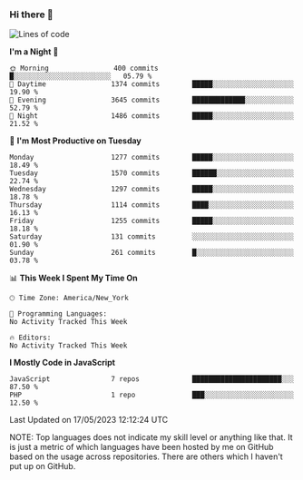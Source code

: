### Hi there 👋

<!--
**LynxJinxxy/LynxJinxxy** is a ✨ _special_ ✨ repository because its `README.md` (this file) appears on your GitHub profile.

Here are some ideas to get you started:

- 🔭 I’m currently working on ...
- 🌱 I’m currently learning ...
- 👯 I’m looking to collaborate on ...
- 🤔 I’m looking for help with ...
- 💬 Ask me about ...
- 📫 How to reach me: ...
- 😄 Pronouns: ...
- ⚡ Fun fact: ...
-->

<!--START_SECTION:waka-->
![Lines of code](https://img.shields.io/badge/From%20Hello%20World%20I%27ve%20Written-15.1%20million%20lines%20of%20code-blue)

**I'm a Night 🦉** 

```text
🌞 Morning                400 commits         █░░░░░░░░░░░░░░░░░░░░░░░░   05.79 % 
🌆 Daytime                1374 commits        █████░░░░░░░░░░░░░░░░░░░░   19.90 % 
🌃 Evening                3645 commits        █████████████░░░░░░░░░░░░   52.79 % 
🌙 Night                  1486 commits        █████░░░░░░░░░░░░░░░░░░░░   21.52 % 
```
📅 **I'm Most Productive on Tuesday** 

```text
Monday                   1277 commits        █████░░░░░░░░░░░░░░░░░░░░   18.49 % 
Tuesday                  1570 commits        ██████░░░░░░░░░░░░░░░░░░░   22.74 % 
Wednesday                1297 commits        █████░░░░░░░░░░░░░░░░░░░░   18.78 % 
Thursday                 1114 commits        ████░░░░░░░░░░░░░░░░░░░░░   16.13 % 
Friday                   1255 commits        █████░░░░░░░░░░░░░░░░░░░░   18.18 % 
Saturday                 131 commits         ░░░░░░░░░░░░░░░░░░░░░░░░░   01.90 % 
Sunday                   261 commits         █░░░░░░░░░░░░░░░░░░░░░░░░   03.78 % 
```


📊 **This Week I Spent My Time On** 

```text
🕑︎ Time Zone: America/New_York

💬 Programming Languages: 
No Activity Tracked This Week

🔥 Editors: 
No Activity Tracked This Week
```

**I Mostly Code in JavaScript** 

```text
JavaScript               7 repos             ██████████████████████░░░   87.50 % 
PHP                      1 repo              ███░░░░░░░░░░░░░░░░░░░░░░   12.50 % 
```




 Last Updated on 17/05/2023 12:12:24 UTC
<!--END_SECTION:waka-->
NOTE: Top languages does not indicate my skill level or anything like that. It is just a metric of which languages have been hosted by me on GitHub based on the usage across repositories. There are others which I haven't put up on GitHub.
